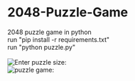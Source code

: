 # 2048-Puzzle-Game
 2048 puzzle game in python <br>
 run "pip install -r requirements.txt" <br>
 run "python puzzle.py" <br><br>
![Enter puzzle size:](../media/images/1.png?raw=true) <br>
![puzzle game:](../media/images/2.png?raw=true)
